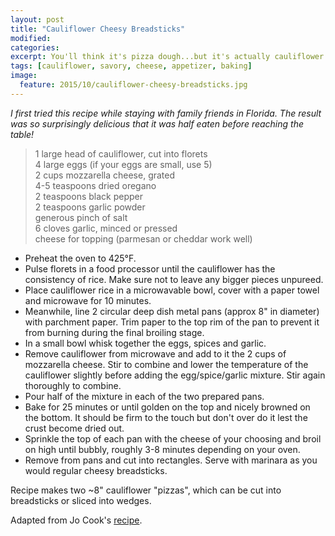 ```yaml
---
layout: post
title: "Cauliflower Cheesy Breadsticks"
modified:
categories: 
excerpt: You'll think it's pizza dough...but it's actually cauliflower!
tags: [cauliflower, savory, cheese, appetizer, baking]
image:
  feature: 2015/10/cauliflower-cheesy-breadsticks.jpg
---
```


*I first tried this recipe while staying with family friends in Florida. The result was so surprisingly delicious that it was half eaten before reaching the table!*

> 1 large head of cauliflower, cut into florets    
> 4 large eggs (if your eggs are small, use 5)       
> 2 cups mozzarella cheese, grated            
> 4-5 teaspoons dried oregano     
> 2 teaspoons black pepper    
> 2 teaspoons garlic powder    
> generous pinch of salt          
> 6 cloves garlic, minced or pressed     
> cheese for topping (parmesan or cheddar work well)     

* Preheat the oven to 425°F.
* Pulse florets in a food processor until the cauliflower has the consistency of rice. Make sure not to leave any bigger pieces unpureed. 
* Place cauliflower rice in a microwavable bowl, cover with a paper towel and microwave for 10 minutes. 
* Meanwhile, line 2 circular deep dish metal pans (approx 8" in diameter) with parchment paper. Trim paper to the top rim of the pan to prevent it from burning during the final broiling stage.
* In a small bowl whisk together the eggs, spices and garlic. 
* Remove cauliflower from microwave and add to it the 2 cups of mozzarella cheese. Stir to combine and lower the temperature of the cauliflower slightly before adding the egg/spice/garlic mixture. Stir again thoroughly to combine.
* Pour half of the mixture in each of the two prepared pans.
* Bake for 25 minutes or until golden on the top and nicely browned on the bottom. It should be firm to the touch but don't over do it lest the crust become dried out. 
* Sprinkle the top of each pan with the cheese of your choosing and broil on high until bubbly, roughly 3-8 minutes depending on your oven.
* Remove from pans and cut into rectangles. Serve with marinara as you would regular cheesy breadsticks.

Recipe makes two ~8" cauliflower "pizzas", which can be cut into breadsticks or sliced into wedges.

Adapted from Jo Cook's [recipe](http://www.jocooks.com/healthy-eating/cheesy-cauliflower-breadsticks/).
